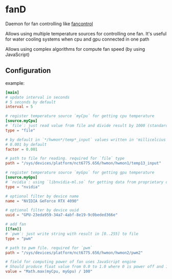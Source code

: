 # fanD

Daemon for fan controlling like [fancontrol](https://github.com/lm-sensors/lm-sensors)

Allows using multiple temperature sources for controlling one fan. It's useful for water cooling systems when cpu and gpu connected in one path

Allows using complex algorithms for compute fan speed (by using JavaScript)

## Configuration

example:

```toml
[main]
# update interval in seconds
# 5 seconds by default
interval = 5

# register temperature source `myCpu` for getting cpu temperature
[source.myCpu]
# `file`: just read value from file and divide result by 1000 (standard hwmon format). field is required.
type = "file"

# by default in `*/hwmon*/temp*_input` values written in 'millicelcius' and must be multiple to 0.001 for getting celsius.
# 0.001 by default
factor = 0.001

# path to file for reading. required for `file` type
path = "/sys/devices/platform/nct6775.656/hwmon/hwmon1/temp13_input"

# register temperature source `myGpu` for getting gpu temperature
[source.myGpu]
# `nvidia`: using `libnvidia-ml.so` for getting data from proprietary driver
type = "nvidia"

# optional filter by device name
name = "NVIDIA GeForce RTX 4090"

# optional filter by device uuid
uuid = "GPU-23eda959-34a7-4abf-8e19-9c0beded366e"

# add fan
[[fan]]
# `pwm`: just write string with result in [0..255] to file
type = "pwm"

# path to pwm file. required for `pwm`
path = "/sys/devices/platform/nct6775.656/hwmon/hwmon2/pwm2"

# field for computing power of fan uses JavaScript engine
# Should produce float value from 0.0 to 1.0 where 0 is power off and 1 is full speed
value = "Math.max(myCpu, myGpu) / 100"
```
